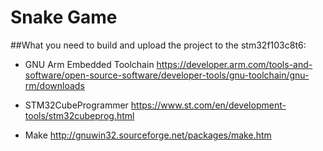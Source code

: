 # Snake Game

##What you need to build and upload the project to the stm32f103c8t6:

* GNU Arm Embedded Toolchain
https://developer.arm.com/tools-and-software/open-source-software/developer-tools/gnu-toolchain/gnu-rm/downloads
    
* STM32CubeProgrammer
https://www.st.com/en/development-tools/stm32cubeprog.html
    
* Make
http://gnuwin32.sourceforge.net/packages/make.htm
    
    
